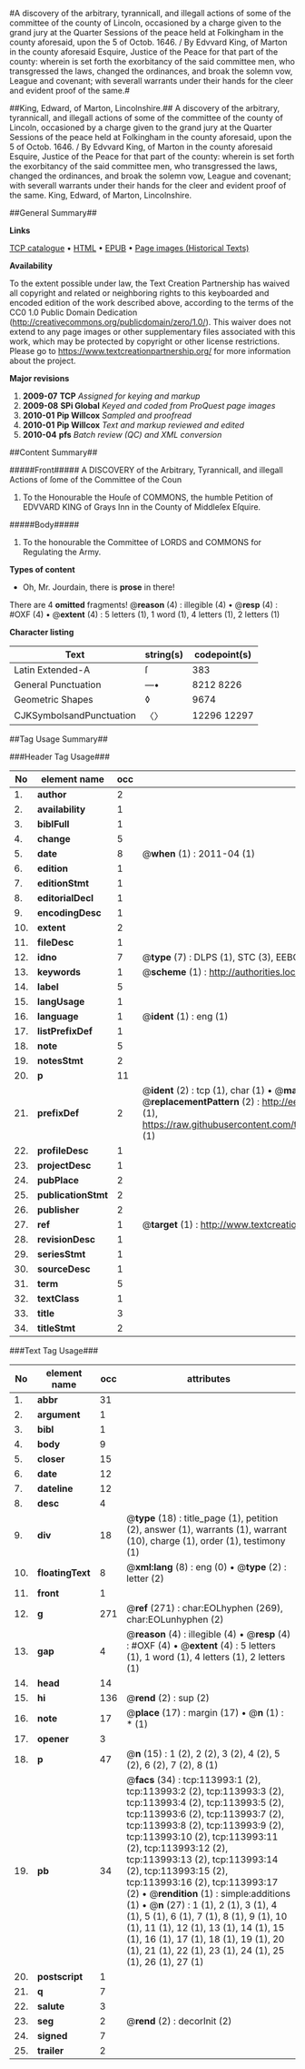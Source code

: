 #A discovery of the arbitrary, tyrannicall, and illegall actions of some of the committee of the county of Lincoln, occasioned by a charge given to the grand jury at the Quarter Sessions of the peace held at Folkingham in the county aforesaid, upon the 5 of Octob. 1646. / By Edvvard King, of Marton in the county aforesaid Esquire, Justice of the Peace for that part of the county: wherein is set forth the exorbitancy of the said committee men, who transgressed the laws, changed the ordinances, and broak the solemn vow, League and covenant; with severall warrants under their hands for the cleer and evident proof of the same.#

##King, Edward, of Marton, Lincolnshire.##
A discovery of the arbitrary, tyrannicall, and illegall actions of some of the committee of the county of Lincoln, occasioned by a charge given to the grand jury at the Quarter Sessions of the peace held at Folkingham in the county aforesaid, upon the 5 of Octob. 1646. / By Edvvard King, of Marton in the county aforesaid Esquire, Justice of the Peace for that part of the county: wherein is set forth the exorbitancy of the said committee men, who transgressed the laws, changed the ordinances, and broak the solemn vow, League and covenant; with severall warrants under their hands for the cleer and evident proof of the same.
King, Edward, of Marton, Lincolnshire.

##General Summary##

**Links**

[TCP catalogue](http://www.ota.ox.ac.uk/tcp/)  • 
[HTML](http://tei.it.ox.ac.uk/tcp/Texts-HTML/free/A87/A87750.html)  • 
[EPUB](http://tei.it.ox.ac.uk/tcp/Texts-EPUB/free/A87/A87750.epub) • 
[Page images (Historical Texts)](https://historicaltexts.jisc.ac.uk/eebo-99861848e)

**Availability**

To the extent possible under law, the Text Creation Partnership has waived all copyright and related or neighboring rights to this keyboarded and encoded edition of the work described above, according to the terms of the CC0 1.0 Public Domain Dedication (http://creativecommons.org/publicdomain/zero/1.0/). This waiver does not extend to any page images or other supplementary files associated with this work, which may be protected by copyright or other license restrictions. Please go to https://www.textcreationpartnership.org/ for more information about the project.

**Major revisions**

1. __2009-07__ __TCP__ *Assigned for keying and markup*
1. __2009-08__ __SPi Global__ *Keyed and coded from ProQuest page images*
1. __2010-01__ __Pip Willcox__ *Sampled and proofread*
1. __2010-01__ __Pip Willcox__ *Text and markup reviewed and edited*
1. __2010-04__ __pfs__ *Batch review (QC) and XML conversion*

##Content Summary##

#####Front#####
A DISCOVERY of the Arbitrary, Tyrannicall, and illegall Actions of ſome of the Committee of the Coun
1. To the Honourable the Houſe of COMMONS, the humble Petition of EDVVARD KING of Grays Inn in the County of Middleſex Eſquire.

#####Body#####

1. To the honourable the Committee of LORDS and COMMONS for Regulating the Army.

**Types of content**

  * Oh, Mr. Jourdain, there is **prose** in there!

There are 4 **omitted** fragments! 
 @__reason__ (4) : illegible (4)  •  @__resp__ (4) : #OXF (4)  •  @__extent__ (4) : 5 letters (1), 1 word (1), 4 letters (1), 2 letters (1)

**Character listing**


|Text|string(s)|codepoint(s)|
|---|---|---|
|Latin Extended-A|ſ|383|
|General Punctuation|—•|8212 8226|
|Geometric Shapes|◊|9674|
|CJKSymbolsandPunctuation|〈〉|12296 12297|

##Tag Usage Summary##

###Header Tag Usage###

|No|element name|occ|attributes|
|---|---|---|---|
|1.|__author__|2||
|2.|__availability__|1||
|3.|__biblFull__|1||
|4.|__change__|5||
|5.|__date__|8| @__when__ (1) : 2011-04 (1)|
|6.|__edition__|1||
|7.|__editionStmt__|1||
|8.|__editorialDecl__|1||
|9.|__encodingDesc__|1||
|10.|__extent__|2||
|11.|__fileDesc__|1||
|12.|__idno__|7| @__type__ (7) : DLPS (1), STC (3), EEBO-CITATION (1), PROQUEST (1), VID (1)|
|13.|__keywords__|1| @__scheme__ (1) : http://authorities.loc.gov/ (1)|
|14.|__label__|5||
|15.|__langUsage__|1||
|16.|__language__|1| @__ident__ (1) : eng (1)|
|17.|__listPrefixDef__|1||
|18.|__note__|5||
|19.|__notesStmt__|2||
|20.|__p__|11||
|21.|__prefixDef__|2| @__ident__ (2) : tcp (1), char (1)  •  @__matchPattern__ (2) : ([0-9\-]+):([0-9IVX]+) (1), (.+) (1)  •  @__replacementPattern__ (2) : http://eebo.chadwyck.com/downloadtiff?vid=$1&page=$2 (1), https://raw.githubusercontent.com/textcreationpartnership/Texts/master/tcpchars.xml#$1 (1)|
|22.|__profileDesc__|1||
|23.|__projectDesc__|1||
|24.|__pubPlace__|2||
|25.|__publicationStmt__|2||
|26.|__publisher__|2||
|27.|__ref__|1| @__target__ (1) : http://www.textcreationpartnership.org/docs/. (1)|
|28.|__revisionDesc__|1||
|29.|__seriesStmt__|1||
|30.|__sourceDesc__|1||
|31.|__term__|5||
|32.|__textClass__|1||
|33.|__title__|3||
|34.|__titleStmt__|2||


###Text Tag Usage###

|No|element name|occ|attributes|
|---|---|---|---|
|1.|__abbr__|31||
|2.|__argument__|1||
|3.|__bibl__|1||
|4.|__body__|9||
|5.|__closer__|15||
|6.|__date__|12||
|7.|__dateline__|12||
|8.|__desc__|4||
|9.|__div__|18| @__type__ (18) : title_page (1), petition (2), answer (1), warrants (1), warrant (10), charge (1), order (1), testimony (1)|
|10.|__floatingText__|8| @__xml:lang__ (8) : eng (0)  •  @__type__ (2) : letter (2)|
|11.|__front__|1||
|12.|__g__|271| @__ref__ (271) : char:EOLhyphen (269), char:EOLunhyphen (2)|
|13.|__gap__|4| @__reason__ (4) : illegible (4)  •  @__resp__ (4) : #OXF (4)  •  @__extent__ (4) : 5 letters (1), 1 word (1), 4 letters (1), 2 letters (1)|
|14.|__head__|14||
|15.|__hi__|136| @__rend__ (2) : sup (2)|
|16.|__note__|17| @__place__ (17) : margin (17)  •  @__n__ (1) : * (1)|
|17.|__opener__|3||
|18.|__p__|47| @__n__ (15) : 1 (2), 2 (2), 3 (2), 4 (2), 5 (2), 6 (2), 7 (2), 8 (1)|
|19.|__pb__|34| @__facs__ (34) : tcp:113993:1 (2), tcp:113993:2 (2), tcp:113993:3 (2), tcp:113993:4 (2), tcp:113993:5 (2), tcp:113993:6 (2), tcp:113993:7 (2), tcp:113993:8 (2), tcp:113993:9 (2), tcp:113993:10 (2), tcp:113993:11 (2), tcp:113993:12 (2), tcp:113993:13 (2), tcp:113993:14 (2), tcp:113993:15 (2), tcp:113993:16 (2), tcp:113993:17 (2)  •  @__rendition__ (1) : simple:additions (1)  •  @__n__ (27) : 1 (1), 2 (1), 3 (1), 4 (1), 5 (1), 6 (1), 7 (1), 8 (1), 9 (1), 10 (1), 11 (1), 12 (1), 13 (1), 14 (1), 15 (1), 16 (1), 17 (1), 18 (1), 19 (1), 20 (1), 21 (1), 22 (1), 23 (1), 24 (1), 25 (1), 26 (1), 27 (1)|
|20.|__postscript__|1||
|21.|__q__|7||
|22.|__salute__|3||
|23.|__seg__|2| @__rend__ (2) : decorInit (2)|
|24.|__signed__|7||
|25.|__trailer__|2||
